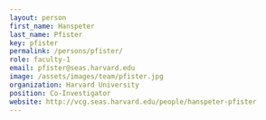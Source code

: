 ```yaml
---
layout: person
first_name: Hanspeter
last_name: Pfister
key: pfister
permalink: /persons/pfister/
role: faculty-1
email: pfister@seas.harvard.edu
image: /assets/images/team/pfister.jpg
organization: Harvard University
position: Co-Investigator
website: http://vcg.seas.harvard.edu/people/hanspeter-pfister
---
```

